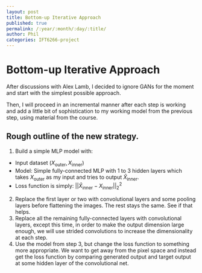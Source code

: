 ```yaml
---
layout: post
title: Bottom-up Iterative Approach
published: true
permalink: /:year/:month/:day/:title/
author: Phil
categories: IFT6266-project
---
```


# Bottom-up Iterative Approach

After discussions with Alex Lamb, I decided to ignore GANs for the moment and start with the simplest possible approach.

Then, I will proceed in an incremental manner after each step is working and add a little bit of sophistication to my working model from the previous step, using material from the course.

## Rough outline of the new strategy.

1. Build a simple MLP model with:
  - Input dataset $(X_{\text{outer}}, X_{\text{inner}})$
  - Model: Simple fully-connected MLP with 1 to 3 hidden layers which takes $X_{\text{outer}}$ as my input and tries to output $\hat{X}_{\text{inner}}$.
  - Loss function is simply: $|| \hat{X}_{\text{inner}} - X_{\text{inner}} ||_2^2$
2. Replace the first layer or two with convolutional layers and some pooling layers before flattening the images. The rest stays the same. See if that helps.
3. Replace all the remaining fully-connected layers with convolutional layers, except this time, in order to make the output dimension large enough, we will use strided convolutions to increase the dimensionality at each step.
4. Use the model from step 3, but change the loss function to something more appropriate. We want to get away from the pixel space and instead get the loss function by comparing generated output and target output at some hidden layer of the convolutional net.

